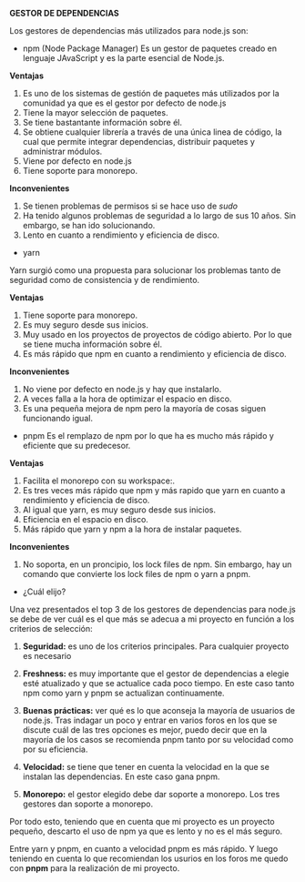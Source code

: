 **GESTOR DE DEPENDENCIAS**

Los gestores de dependencias más utilizados para node.js son:

* npm (Node Package Manager)
Es un gestor de paquetes creado en lenguaje JAvaScript y es la parte esencial de Node.js.

**Ventajas**

1. Es uno de los sistemas de gestión de paquetes más utilizados por la comunidad ya que es el gestor por defecto de node.js
2. Tiene la mayor selección de paquetes.
3. Se tiene bastantante información sobre él.
4. Se obtiene cualquier librería a través de una única linea de código, la cual que permite integrar dependencias, distribuir paquetes y administrar módulos.
5. Viene por defecto en node.js
6. Tiene soporte para monorepo.

**Inconvenientes**


1. Se tienen problemas de permisos si se hace uso de *sudo*
2. Ha tenido algunos problemas de seguridad a lo largo de sus 10 años. Sin embargo, se han ido solucionando.
3. Lento en cuanto a rendimiento y eficiencia de disco.

* yarn

Yarn surgió como una propuesta para solucionar los problemas tanto de seguridad como de consistencia y de rendimiento.

**Ventajas**

1. Tiene soporte para monorepo.
2. Es muy seguro desde sus inicios.
3. Muy usado en los proyectos de proyectos de código abierto. Por lo que se tiene mucha información sobre él.
4. Es más rápido que npm en cuanto a rendimiento y eficiencia de disco.


**Inconvenientes**

1. No viene por defecto en node.js y hay que instalarlo.
2. A veces falla a la hora de optimizar el espacio en disco.
3. Es una pequeña mejora de npm pero la mayoría de cosas siguen funcionando igual.

* pnpm
Es el remplazo de npm por lo que ha es mucho más rápido y eficiente que su predecesor.

**Ventajas**

1. Facilita el monorepo con su workspace:.
2. Es tres veces más rápido que npm y más rapido que yarn en cuanto a rendimiento y eficiencia de disco.
3. Al igual que yarn, es muy seguro desde sus inicios.
4. Eficiencia en el espacio en disco.
5. Más rápido que yarn y npm a la hora de instalar paquetes.

**Inconvenientes**

1. No soporta, en un proncipio, los lock files de npm. Sin embargo, hay un comando que convierte los lock files de npm o yarn a pnpm.


* ¿Cuál elijo?

Una vez presentados el top 3 de los gestores de dependencias para node.js se debe de ver cuál es el que más se adecua a mi proyecto en función a los criterios de selección:

1. **Seguridad:** es uno de los criterios principales. Para cualquier proyecto es necesario 

2. **Freshness:** es muy importante que el gestor de dependencias a elegie esté atualizado y que se actualice cada poco tiempo. En este caso tanto npm como yarn y pnpm se actualizan continuamente.

3. **Buenas prácticas:** ver qué es lo que aconseja la mayoría de usuarios de node.js. Tras indagar un poco y entrar en varios foros en los que se discute cuál de las tres opciones es mejor, puedo decir que en la mayoría de los casos se recomienda pnpm tanto por su velocidad como por su eficiencia.

4. **Velocidad:** se tiene que tener en cuenta la velocidad en la que se instalan las dependencias. En este caso gana pnpm.

5. **Monorepo:** el gestor elegido debe dar soporte a monorepo. Los tres gestores dan soporte a monorepo.

Por todo esto, teniendo que en cuenta que mi proyecto es un proyecto pequeño, descarto el uso de npm ya que es lento y no es el más seguro.

Entre yarn y pnpm, en cuanto a velocidad pnpm es más rápido. Y luego teniendo en cuenta lo que recomiendan los usurios en los foros me quedo con **pnpm** para la realización de mi proyecto.
